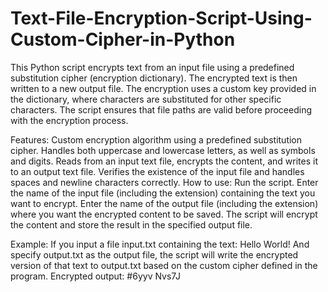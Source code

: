 # Text-File-Encryption-Script-Using-Custom-Cipher-in-Python
This Python script encrypts text from an input file using a predefined substitution cipher (encryption dictionary). The encrypted text is then written to a new output file. The encryption uses a custom key provided in the dictionary, where characters are substituted for other specific characters. The script ensures that file paths are valid before proceeding with the encryption process.

Features:
Custom encryption algorithm using a predefined substitution cipher.
Handles both uppercase and lowercase letters, as well as symbols and digits.
Reads from an input text file, encrypts the content, and writes it to an output text file.
Verifies the existence of the input file and handles spaces and newline characters correctly.
How to use:
Run the script.
Enter the name of the input file (including the extension) containing the text you want to encrypt.
Enter the name of the output file (including the extension) where you want the encrypted content to be saved.
The script will encrypt the content and store the result in the specified output file.

Example:
If you input a file input.txt containing the text:
Hello World!
And specify output.txt as the output file, the script will write the encrypted version of that text to output.txt based on the custom cipher defined in the program.
Encrypted output:
#6yyv Nvs7J








